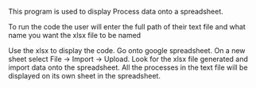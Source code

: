 This program is used to display Process data onto a spreadsheet.

To run the code the user will enter the full path of their text file and what name you want the xlsx file to be named

Use the xlsx to display the code.
Go onto google spreadsheet. 
On a new sheet select File -> Import -> Upload.
Look for the xlsx file generated and import data onto the spreadsheet.
All the processes in the text file will be displayed on its own sheet in the spreadsheet.



